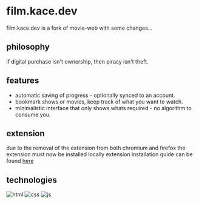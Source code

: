 # film.kace.dev
film.kace.dev is a fork of movie-web with some changes...

## philosophy
if digital purchase isn't ownership, then piracy isn't theft.

## features
- automatic saving of progress - optionally synced to an account.
- bookmark shows or movies, keep track of what you want to watch.
- minimalistic interface that only shows whats required - no algorithm to consume you.

## extension
due to the removal of the extension from both chromium and firefox the extension must now be installed locally
extension installation guide can be found [here](https://github.com/userkace/film-ext)

## technologies

![html](https://img.shields.io/badge/HTML5-E34F26?style=for-the-badge&logo=html5&logoColor=white)
![css](https://img.shields.io/badge/CSS3-1572B6?style=for-the-badge&logo=css3&logoColor=white)
![js](https://img.shields.io/badge/JavaScript-F7DF1E?style=for-the-badge&logo=JavaScript&logoColor=333)



